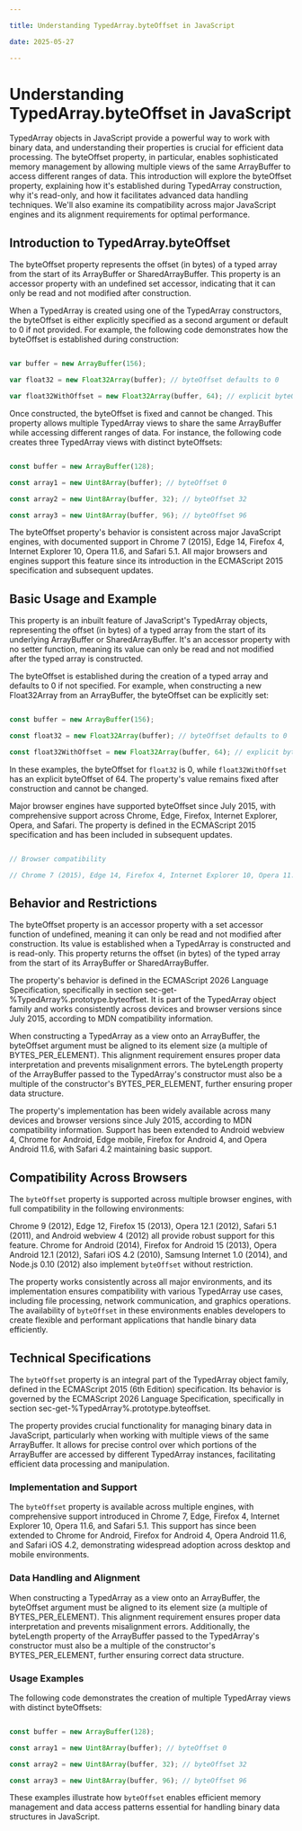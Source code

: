 ```yaml
---

title: Understanding TypedArray.byteOffset in JavaScript

date: 2025-05-27

---
```



# Understanding TypedArray.byteOffset in JavaScript

TypedArray objects in JavaScript provide a powerful way to work with binary data, and understanding their properties is crucial for efficient data processing. The byteOffset property, in particular, enables sophisticated memory management by allowing multiple views of the same ArrayBuffer to access different ranges of data. This introduction will explore the byteOffset property, explaining how it's established during TypedArray construction, why it's read-only, and how it facilitates advanced data handling techniques. We'll also examine its compatibility across major JavaScript engines and its alignment requirements for optimal performance.


## Introduction to TypedArray.byteOffset

The byteOffset property represents the offset (in bytes) of a typed array from the start of its ArrayBuffer or SharedArrayBuffer. This property is an accessor property with an undefined set accessor, indicating that it can only be read and not modified after construction.

When a TypedArray is created using one of the TypedArray constructors, the byteOffset is either explicitly specified as a second argument or default to 0 if not provided. For example, the following code demonstrates how the byteOffset is established during construction:

```javascript

var buffer = new ArrayBuffer(156);

var float32 = new Float32Array(buffer); // byteOffset defaults to 0

var float32WithOffset = new Float32Array(buffer, 64); // explicit byteOffset of 64

```

Once constructed, the byteOffset is fixed and cannot be changed. This property allows multiple TypedArray views to share the same ArrayBuffer while accessing different ranges of data. For instance, the following code creates three TypedArray views with distinct byteOffsets:

```javascript

const buffer = new ArrayBuffer(128);

const array1 = new Uint8Array(buffer); // byteOffset 0

const array2 = new Uint8Array(buffer, 32); // byteOffset 32

const array3 = new Uint8Array(buffer, 96); // byteOffset 96

```

The byteOffset property's behavior is consistent across major JavaScript engines, with documented support in Chrome 7 (2015), Edge 14, Firefox 4, Internet Explorer 10, Opera 11.6, and Safari 5.1. All major browsers and engines support this feature since its introduction in the ECMAScript 2015 specification and subsequent updates.


## Basic Usage and Example

This property is an inbuilt feature of JavaScript's TypedArray objects, representing the offset (in bytes) of a typed array from the start of its underlying ArrayBuffer or SharedArrayBuffer. It's an accessor property with no setter function, meaning its value can only be read and not modified after the typed array is constructed.

The byteOffset is established during the creation of a typed array and defaults to 0 if not specified. For example, when constructing a new Float32Array from an ArrayBuffer, the byteOffset can be explicitly set:

```javascript

const buffer = new ArrayBuffer(156);

const float32 = new Float32Array(buffer); // byteOffset defaults to 0

const float32WithOffset = new Float32Array(buffer, 64); // explicit byteOffset of 64

```

In these examples, the byteOffset for `float32` is 0, while `float32WithOffset` has an explicit byteOffset of 64. The property's value remains fixed after construction and cannot be changed.

Major browser engines have supported byteOffset since July 2015, with comprehensive support across Chrome, Edge, Firefox, Internet Explorer, Opera, and Safari. The property is defined in the ECMAScript 2015 specification and has been included in subsequent updates.

```java

// Browser compatibility

// Chrome 7 (2015), Edge 14, Firefox 4, Internet Explorer 10, Opera 11.6, Safari 5.1

```


## Behavior and Restrictions

The byteOffset property is an accessor property with a set accessor function of undefined, meaning it can only be read and not modified after construction. Its value is established when a TypedArray is constructed and is read-only. This property returns the offset (in bytes) of the typed array from the start of its ArrayBuffer or SharedArrayBuffer.

The property's behavior is defined in the ECMAScript 2026 Language Specification, specifically in section sec-get-%TypedArray%.prototype.byteoffset. It is part of the TypedArray object family and works consistently across devices and browser versions since July 2015, according to MDN compatibility information.

When constructing a TypedArray as a view onto an ArrayBuffer, the byteOffset argument must be aligned to its element size (a multiple of BYTES_PER_ELEMENT). This alignment requirement ensures proper data interpretation and prevents misalignment errors. The byteLength property of the ArrayBuffer passed to the TypedArray's constructor must also be a multiple of the constructor's BYTES_PER_ELEMENT, further ensuring proper data structure.

The property's implementation has been widely available across many devices and browser versions since July 2015, according to MDN compatibility information. Support has been extended to Android webview 4, Chrome for Android, Edge mobile, Firefox for Android 4, and Opera Android 11.6, with Safari 4.2 maintaining basic support.


## Compatibility Across Browsers

The `byteOffset` property is supported across multiple browser engines, with full compatibility in the following environments:

Chrome 9 (2012), Edge 12, Firefox 15 (2013), Opera 12.1 (2012), Safari 5.1 (2011), and Android webview 4 (2012) all provide robust support for this feature. Chrome for Android (2014), Firefox for Android 15 (2013), Opera Android 12.1 (2012), Safari iOS 4.2 (2010), Samsung Internet 1.0 (2014), and Node.js 0.10 (2012) also implement `byteOffset` without restriction.

The property works consistently across all major environments, and its implementation ensures compatibility with various TypedArray use cases, including file processing, network communication, and graphics operations. The availability of `byteOffset` in these environments enables developers to create flexible and performant applications that handle binary data efficiently.


## Technical Specifications

The `byteOffset` property is an integral part of the TypedArray object family, defined in the ECMAScript 2015 (6th Edition) specification. Its behavior is governed by the ECMAScript 2026 Language Specification, specifically in section sec-get-%TypedArray%.prototype.byteoffset.

The property provides crucial functionality for managing binary data in JavaScript, particularly when working with multiple views of the same ArrayBuffer. It allows for precise control over which portions of the ArrayBuffer are accessed by different TypedArray instances, facilitating efficient data processing and manipulation.


### Implementation and Support

The `byteOffset` property is available across multiple engines, with comprehensive support introduced in Chrome 7, Edge, Firefox 4, Internet Explorer 10, Opera 11.6, and Safari 5.1. This support has since been extended to Chrome for Android, Firefox for Android 4, Opera Android 11.6, and Safari iOS 4.2, demonstrating widespread adoption across desktop and mobile environments.


### Data Handling and Alignment

When constructing a TypedArray as a view onto an ArrayBuffer, the byteOffset argument must be aligned to its element size (a multiple of BYTES_PER_ELEMENT). This alignment requirement ensures proper data interpretation and prevents misalignment errors. Additionally, the byteLength property of the ArrayBuffer passed to the TypedArray's constructor must also be a multiple of the constructor's BYTES_PER_ELEMENT, further ensuring correct data structure.


### Usage Examples

The following code demonstrates the creation of multiple TypedArray views with distinct byteOffsets:

```javascript

const buffer = new ArrayBuffer(128);

const array1 = new Uint8Array(buffer); // byteOffset 0

const array2 = new Uint8Array(buffer, 32); // byteOffset 32

const array3 = new Uint8Array(buffer, 96); // byteOffset 96

```

These examples illustrate how `byteOffset` enables efficient memory management and data access patterns essential for handling binary data structures in JavaScript.

